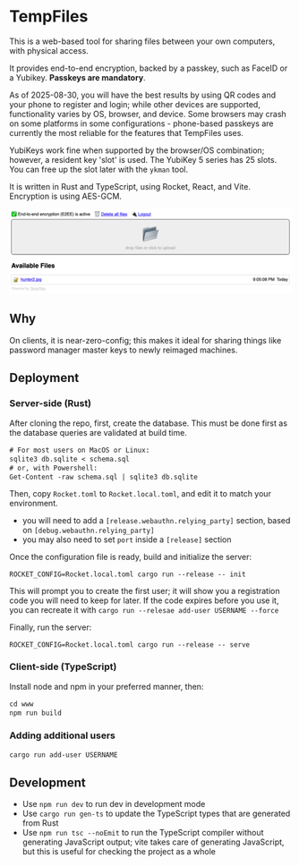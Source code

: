 # TempFiles

This is a web-based tool for sharing files between your own computers,
with physical access.

It provides end-to-end encryption, backed by a passkey, such as FaceID or a Yubikey. **Passkeys are mandatory**.

As of 2025-08-30, you will have the best results by using QR codes and your phone to register and login; while other
devices are supported, functionality varies by OS, browser, and device. Some browsers may crash on some platforms in
some configurations - phone-based passkeys are currently the most reliable for the features that TempFiles uses.

YubiKeys work fine when supported by the browser/OS combination; however, a resident key 'slot' is used. The YubiKey 5 series has 25 slots. You can free up the slot later with the `ykman` tool.

It is written in Rust and TypeScript, using Rocket, React, and Vite. Encryption is using AES-GCM.

![screenshot.png](screenshot.png)

## Why

On clients, it is near-zero-config; this makes it ideal for sharing things like password manager master keys to newly
reimaged machines.

## Deployment

### Server-side (Rust)

After cloning the repo, first, create the database. This must be done first as the database queries are validated at
build time.

```
# For most users on MacOS or Linux:
sqlite3 db.sqlite < schema.sql
# or, with Powershell:
Get-Content -raw schema.sql | sqlite3 db.sqlite
```

Then, copy `Rocket.toml` to `Rocket.local.toml`, and edit it to match your environment.

- you will need to add a `[release.webauthn.relying_party]` section, based on `[debug.webauthn.relying_party]`
- you may also need to set `port` inside a `[release]` section

Once the configuration file is ready, build and initialize the server:

```
ROCKET_CONFIG=Rocket.local.toml cargo run --release -- init
```

This will prompt you to create the first user; it will show you a registration code you will need to keep for later. If
the code expires before you use it, you can recreate it with `cargo run --relesae add-user USERNAME --force`

Finally, run the server:

```
ROCKET_CONFIG=Rocket.local.toml cargo run --release -- serve
```

### Client-side (TypeScript)

Install node and npm in your preferred manner, then:

```
cd www
npm run build
```

### Adding additional users

```
cargo run add-user USERNAME
```

## Development

- Use `npm run dev` to run dev in development mode
- Use `cargo run gen-ts` to update the TypeScript types that are generated from Rust
- Use `npm run tsc --noEmit` to run the TypeScript compiler without generating JavaScript output;
  vite takes care of generating JavaScript, but this is useful for checking the project as a whole